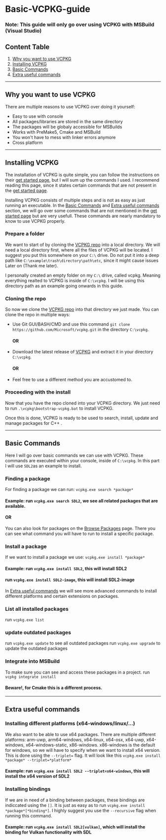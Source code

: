 # Basic-VCPKG-guide

### Note: This guide will only go over using VCPKG with MSBuild (Visual Studio)

## Content Table
1. [Why you want to use VCPKG](#why-you-want-to-use-vcpkg)
2. [Installing VCPKG](#installing-vcpkg)
3. [Basic Commands](#basic-commands)
4. [Extra useful commands](#extra-useful-commands)

---
## Why you want to use VCPKG
There are multiple reasons to use VCPKG over doing it yourself:
- Easy to use with console
- All packages/libraries are stored in the same directory
- The packages will be globaly accessible for MSBuilds
- Works with PreMake5, Cmake and MSBuild 
- You won't have to mess with linker errors anymore
- Cross platform

---
## Installing VCPKG
The installation of VCPKG is quite simple, you can follow the instructions on their [get started page](https://vcpkg.io/en/getting-started.html), but I will sum up the commands I used. I recommend reading this page, since it states certain commands that are not present in the [get started page](https://vcpkg.io/en/getting-started.html).

Installing VCPKG consists of multiple steps and is not as easy as just running an executable.
In the [Basic Commands](#basic-commands) and [Extra useful commands](#extra-useful-commands) section, we will go over some commands that are not mentioned in the [get started page](https://vcpkg.io/en/getting-started.html) but are very usefull. These commands are nearly mandatory to know to use VCPKG properly.

### Prepare a folder
We want to start of by cloning the [VCPKG repo](https://github.com/microsoft/vcpkg) into a local directory. We will need a local directory first, where all the files of VCPKG will be located. I suggest you put this somewhere on your `C:\` drive. Do not put it into a deep path like `C:\example\trash\directory\path\etc`, since it might cause issues Later on (Thank me later).

I personally created an empty folder on my `C:\` drive, called vcpkg. Meaning everything realted to VCPKG is inside of `C:\vcpkg`. I will be using this directory path as an example going onwards in this guide.

### Cloning the repo
So now we clone the [VCPKG repo](https://github.com/microsoft/vcpkg) into that directory we just made.
You can clone the repo in multiple ways:
- Use Git GUI/BASH/CMD and use this command `git clone https://github.com/Microsoft/vcpkg.git` in the directory `C:\vcpkg`.
    #### OR
- Download the latest release of [VCPKG](https://github.com/microsoft/vcpkg/releases) and extract it in your directory `C:\vcpkg`.
    #### OR
- Feel free to use a different method you are accustomed to.

### Proceeding with the install
Now that you have the repo cloned into your VCPKG directory. We just need to run `.\vcpkg\bootstrap-vcpkg.bat` to install VCPKG. 

Once this is done, VCPKG is ready to be used to search, install, update and manage packages for C++ .

---
## Basic Commands
Here I will go over basic commands we can use with VCPKG. These commands are executed within your console, inside of `C:\vcpkg`. 
In this part I will use `SDL2`as an example to install.

### Finding a package
For finding a package we can run: `vcpkg.exe search *package*`

   #### Example: run `vcpkg.exe search SDL2`, we see all related packages that are available.

   #### OR
   
You can also look for packages on the [Browse Packages](https://vcpkg.io/en/packages.html) page. There you can see what command you will have to run to install a specific package.

### Install a package
If we want to install a package we use: `vcpkg.exe install *package*`

   #### Example: run `vcpkg.exe install SDL2`, this will install SDL2
   ####          run `vcpkg.exe install SDL2-image`, this will install SDL2-image
         
In [Extra useful commands](#extra-useful-commands) we will see more advanced commands to install different platforms and certain extensions on packages.

### List all installed packages
run `vcpkg.exe list`

### update outdated packages
run `vcpkg.exe update` to see all outdated packages
run `vcpkg.exe upgrade` to update the outdated packages

### Integrate into MSBuild
To make sure you can see and access these packages in a project.
run `vcpkg integrate install`

  #### Beware!, for Cmake this is a different process.

---
## Extra useful commands
### Installing different platforms (x64-windows/linux/...)
We also want to be able to use x64 packages.
There are multiple different platforms: arm-uwp, arm64-windows, x64-linux, x64-osx, x64-uwp, x64-windows, x64-windows-static, x86-windows.
x86-windows is the default for windows, so we will have to specify when we want to install x64 version.
This is done using the `--triplet=` flag. It will look like this `vcpkg.exe install *package* --triplet=*platform*`

#### Example: run `vcpkg.exe install SDL2 --triplet=x64-windows`, this will install the x64 version of SDL2


### Installing bindings
If we are in need of a binding between packages, these bindings are indiccated using the `[]`.
It is just as easy as to run `vcpkg.exe install *package*[*binding*]`. I highly suggest you use the `--recursive` flag when running this command.

#### Example: run `vcpkg.exe install SDL2[vulkan]`, which will install the binding for Vulkan functionality with SDL
